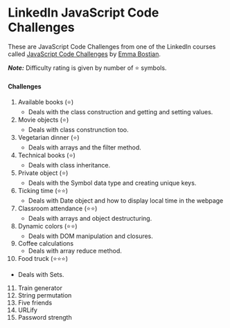 # LinkedIn JavaScript Code Challenges

These are JavaScript Code Challenges from one of the LinkedIn courses called [JavaScript Code Challenges](https://www.linkedin.com/learning/javascript-code-challenges/movie-object?autoplay=true) by [Emma Bostian](https://www.linkedin.com/learning/instructors/emma-bostian).

<em><strong>Note:</strong></em> Difficulty rating is given by number of ⭐ symbols.

#### Challenges

1. Available books (⭐)
   - Deals with the class construction and getting and setting values.
2. Movie objects (⭐)
   - Deals with class construnction too.
3. Vegetarian dinner (⭐)
   - Deals with arrays and the filter method.
4. Technical books (⭐)
   - Deals with class inheritance.
5. Private object (⭐)
   - Deals with the Symbol data type and creating unique keys.
6. Ticking time (⭐⭐)
   - Deals with Date object and how to display local time in the webpage
7. Classroom attendance (⭐⭐)
   - Deals with arrays and object destructuring.
8. Dynamic colors (⭐⭐)
   - Deals with DOM manipulation and closures.
9. Coffee calculations
   - Deals with array reduce method.
10. Food truck (⭐⭐⭐)

- Deals with Sets.

11. Train generator
12. String permutation
13. Five friends
14. URLify
15. Password strength

